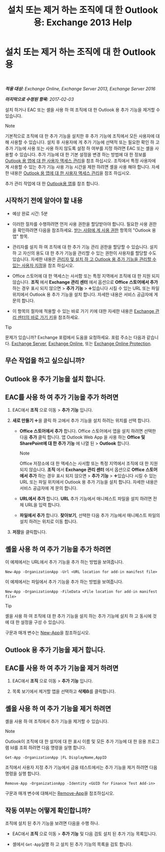 ﻿---
title: '설치 또는 제거 하는 조직에 대 한 Outlook 용: Exchange 2013 Help'
TOCTitle: 설치 또는 제거 하는 조직에 대 한 Outlook 용
ms:assetid: 112f3ef7-9943-4a1e-8a42-e08e8e9f67f4
ms:mtpsurl: https://technet.microsoft.com/ko-kr/library/JJ943752(v=EXCHG.150)
ms:contentKeyID: 52058054
ms.date: 05/22/2018
mtps_version: v=EXCHG.150
ms.translationtype: MT
---

# 설치 또는 제거 하는 조직에 대 한 Outlook 용

 

_**적용 대상:** Exchange Online, Exchange Server 2013, Exchange Server 2016_

_**마지막으로 수정된 항목:** 2017-02-03_

설치 하거나 EAC 또는 셸을 사용 하 여 조직에 대 한 Outlook 용 추가 기능을 제거할 수 있습니다.


> [!NOTE]
> 기본적으로 조직에 대 한 추가 기능을 설치한 후 추가 기능에 조직에서 모든 사용자에 대해 사용할 수 있습니다. 설치 후 사용자에 게 추가 기능에 선택적 또는 필요한 확인 하 고 추가 기능에 사용 또는 사용 하지 않도록 설정 하 여부를 지정 하려면 EAC 또는 셸을 사용할 수 있습니다. 추가 기능에 대 한 기본 설정을 변경 하는 방법에 대 한 정보를 <A href="manage-user-access-to-add-ins-for-outlook-exchange-online-help.md">Outlook 용 앱에 대 한 사용자 액세스 관리</A>을 참조 하십시오. 조직에서 특정 사용자에 게 사용할 수 있는 추가 기능 사용 가능 시간을 제한 하려면 셸을 사용 해야 합니다. 자세한 내용은 <A href="manage-user-access-to-add-ins-for-outlook-exchange-online-help.md">Outlook 용 앱에 대 한 사용자 액세스 관리</A>을 참조 하십시오.



추가 관리 작업에 대 한 [Outlook용 앱](add-ins-for-outlook-exchange-2013-help.md)를 참조 합니다.

## 시작하기 전에 알아야 할 내용

  - 예상 완료 시간: 5분

  - 이러한 절차를 수행하려면 먼저 사용 권한을 할당받아야 합니다. 필요한 사용 권한을 확인하려면 다음을 참조하세요. [받는 사람에 게 사용 권한](recipients-permissions-exchange-2013-help.md) 항목의 "Outlook 용 앱" 항목.

  - 관리자를 설치 하 여 조직에 대 한 추가 기능 관리 권한을 할당할 수 있습니다. 설치 하 고 자신의 용도 대 한 추가 기능을 관리할 수 있는 권한이 사용자를 할당할 수도 있습니다. 자세한 내용은 [관리자 및 설치 하 고 Outlook 용 추가 기능을 관리할 수 있는 사용자 지정](specify-the-administrators-and-users-who-can-install-and-manage-add-ins-for-outlook-exchange-2013-help.md)을 참조 하십시오.

  - Office 스토어에 대 한 액세스는 사서함 또는 특정 지역에서 조직에 대 한 지원 되지 않습니다. **조직** 에서 **Exchange 관리 센터** 에서 옵션으로 **Office 스토어에서 추가** 하는 경우 표시 되지 않으면 \> **추가 기능** \> ![아이콘 추가](images/JJ218640.c1e75329-d6d7-4073-a27d-498590bbb558(EXCHG.150).gif "아이콘 추가")있습니다 시킬 수 있는 URL 또는 파일 위치에서 Outlook 용 추가 기능을 설치 합니다. 자세한 내용은 서비스 공급자에 게 문의 합니다.

  - 이 항목의 절차에 적용할 수 있는 바로 가기 키에 대한 자세한 내용은 [Exchange 관리 센터의 바로 가기 키](keyboard-shortcuts-in-the-exchange-admin-center-exchange-online-protection-help.md)을 참조하세요.


> [!TIP]
> 문제가 있습니까? Exchange 포럼에서 도움을 요청하세요. 포럼 주소는 다음과 같습니다. <A href="https://go.microsoft.com/fwlink/p/?linkid=60612">Exchange Server</A>, <A href="https://go.microsoft.com/fwlink/p/?linkid=267542">Exchange Online</A>, 또는 <A href="https://go.microsoft.com/fwlink/p/?linkid=285351">Exchange Online Protection</A>.



## 무슨 작업을 하고 싶으십니까?

## Outlook 용 추가 기능을 설치 합니다.

## EAC를 사용 하 여 추가 기능을 추가 하려면

1.  EAC에서 **조직** 으로 이동 \> **추가 기능** 입니다.

2.  **새로 만들기** ![아이콘 추가](images/JJ218640.c1e75329-d6d7-4073-a27d-498590bbb558(EXCHG.150).gif "아이콘 추가")을 클릭 하 고에서 추가 기능을 설치 하려는 위치를 선택 합니다.
    
      - **Office 스토어에서 추가** 합니다. Office 스토어에서 앱을 설치 하려면 선택한 다음 **추가** 클릭 합니다. 앱 Outlook Web App 을 사용 하는 **Office 및 SharePoint에 대 한 추가 기능** 에 나열 된 \> **Outlook** 합니다.
        

        > [!NOTE]
        > Office 저장소에 대 한 액세스는 사서함 또는 특정 지역에서 조직에 대 한 지원 되지 않습니다. <STRONG>조직</STRONG> 에서 <STRONG>Exchange 관리 센터</STRONG> 에서 옵션으로 <STRONG>Office 스토어에서 추가</STRONG> 하는 경우 표시 되지 않으면 &gt; <STRONG>추가 기능</STRONG> &gt; <IMG title="아이콘 추가" alt="아이콘 추가" src="images/JJ218640.c1e75329-d6d7-4073-a27d-498590bbb558(EXCHG.150).gif">있습니다 시킬 수 있는 URL 또는 파일 위치에서 Outlook 용 추가 기능을 설치 합니다. 자세한 내용은 서비스 공급자에 게 문의 합니다.

    
      - **URL에서 추가** 합니다. **URL** 추가 기능에서 매니페스트 파일을 설치 하려면 전체 URL을 입력 합니다.
    
      - **파일에서 추가** 합니다. **찾아보기**, 선택한 다음 추가 기능에서 매니페스트 파일의 설치 하려는 위치로 이동 합니다.

3.  **저장**을 클릭합니다.

## 셸을 사용 하 여 추가 기능을 추가 하려면

이 예제에서는 URL에서 추가 기능을 추가 하는 방법을 보여줍니다.

    New-App -OrganizationApp -Url <URL location for add-in manifest file>

이 예제에서는 파일에서 추가 기능을 추가 하는 방법을 보여줍니다.

    New-App -OrganizationApp -FileData <File location for add-in manifest file>


> [!TIP]
> 셸을 사용 하 여 조직에 대 한 추가 기능을 설치 하는 추가 기능에 설치 하 고 동시에 것에 대 한 설정을 구성 수 있습니다.



구문과 매개 변수는 [New-App](https://technet.microsoft.com/ko-kr/library/jj218722\(v=exchg.150\))을 참조하십시오.

## Outlook 용 추가 기능을 제거 합니다.

## EAC를 사용 하 여 추가 기능을 제거 하려면

1.  EAC에서 **조직** 으로 이동 \> **추가 기능** 입니다.

2.  목록 보기에서 제거할 앱을 선택하고 **삭제**![삭제 아이콘](images/Dd979797.14f639f6-61e8-4418-bbfb-0db14de9d2f5(EXCHG.150).gif "삭제 아이콘")를 클릭합니다.

## 셸을 사용 하 여 추가 기능을 제거 하려면

셸을 사용 하 여 조직에서 추가 기능을 제거할 수 있습니다.


> [!NOTE]
> Outlook이 조직에 대 한 설치에 대 한 표시 이름 및 모든 추가 기능에 대 한 응용 프로그램 Id를 조회 하려면 다음 명령을 실행 합니다.



    Get-App -OrganizationApp |FL DisplayName,AppID

조직에서 사용자 지정 추가 기능에서 금융 테스트에서는 추가 기능을 제거 하려면 다음 명령을 실행 합니다.

    Remove-App -OrganizationApp -Identity <GUID for Finance Test Add-in>

구문과 매개 변수에 대해서는 [Remove-App](https://technet.microsoft.com/ko-kr/library/jj218709\(v=exchg.150\))을 참조하십시오.

## 작동 여부는 어떻게 확인합니까?

조직에 설치 된 추가 기능을 보려면 다음을 수행 하나.

  - EAC에서 **조직** 으로 이동 \> **추가 기능** 및 다음 검토 설치 된 추가 기능 목록입니다.

  - 셸에서 `Get-App`실행 하 고 설치 된 추가 기능의 목록을 검토 합니다.

